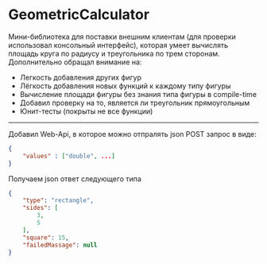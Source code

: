 # GeometricCalculator
Мини-библиотека для поставки внешним клиентам (для проверки использовал консольный интерфейс), которая умеет вычислять площадь круга по радиусу и треугольника по трем сторонам. Дополнительно обращал внимание на:
- Легкость добавления других фигур
- Лёгкость добавления новых функций к каждому типу фигуры
- Вычисление площади фигуры без знания типа фигуры в compile-time
- Добавил проверку на то, является ли треугольник прямоугольным
- Юнит-тесты (покрыты не все функции)
----
Добавил Web-Api, в которое можно отпралять json POST запрос в виде:
```json
{
    "values" : ["double", ...]
}
```
Получаем json ответ следующего типа
```json
{
    "type": "rectangle",
    "sides": [
        3,
        5
    ],
    "square": 15,
    "failedMassage": null
}
```
